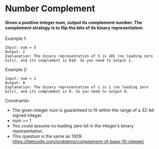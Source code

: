 # Number Complement

#### Given a positive integer num, output its complement number. The complement strategy is to flip the bits of its binary representation.

Example 1:

```
Input: num = 5
Output: 2
Explanation: The binary representation of 5 is 101 (no leading zero bits), and its complement is 010. So you need to output 2.
```

Example 2:

```
Input: num = 1
Output: 0
Explanation: The binary representation of 1 is 1 (no leading zero bits), and its complement is 0. So you need to output 0.
```

Constraints:

- The given integer num is guaranteed to fit within the range of a 32-bit signed integer.
- num >= 1
- You could assume no leading zero bit in the integer’s binary representation.
- This question is the same as 1009: https://leetcode.com/problems/complement-of-base-10-integer/

